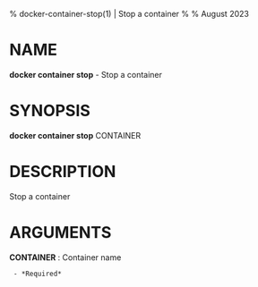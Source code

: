% docker-container-stop(1) | Stop a container
% 
% August 2023

NAME
==================================================

**docker container stop** - Stop a container

SYNOPSIS
==================================================

**docker container stop** CONTAINER

DESCRIPTION
==================================================

Stop a container


ARGUMENTS
==================================================

**CONTAINER**
:    Container name

     - *Required*


